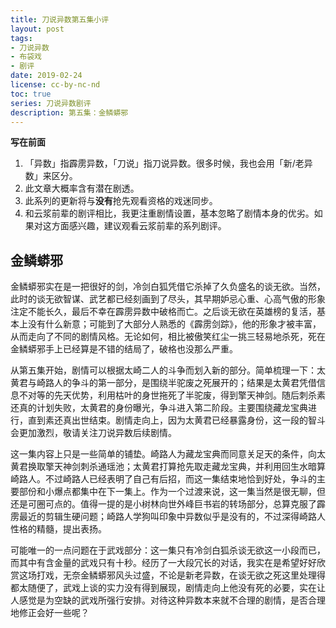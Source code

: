 ```yaml
---
title: 刀说异数第五集小评
layout: post
tags:
- 刀说异数
- 布袋戏
- 剧评
date: 2019-02-24
license: cc-by-nc-nd
toc: true
series: 刀说异数剧评
description: 第五集：金鳞蟒邪
---
```


**写在前面**

1. 「异数」指霹雳异数，「刀说」指刀说异数。很多时候，我也会用「新/老异数」来区分。
2. 此文章大概率含有潜在剧透。
3. 此系列的更新将与**没有**抢先观看资格的戏迷同步。
4. 和云浆前辈的剧评相比，我更注重剧情设置，基本忽略了剧情本身的优劣。如果对这方面感兴趣，建议观看云浆前辈的系列剧评。

## 金鳞蟒邪

金鳞蟒邪实在是一把很好的剑，冷剑白狐凭借它杀掉了久负盛名的谈无欲。当然，此时的谈无欲智谋、武艺都已经刻画到了尽头，其早期妒忌心重、心高气傲的形象注定不能长久，最后不幸在霹雳异数中破格而亡。之后谈无欲在英雄榜的复活，基本上没有什么新意；可能到了大部分人熟悉的《霹雳剑踪》，他的形象才被丰富，从而走向了不同的剧情风格。无论如何，相比被傲笑红尘一挑三轻易地杀死，死在金鳞蟒邪手上已经算是不错的结局了，破格也没那么严重。

从第五集开始，剧情可以根据太崎二人的斗争而划入新的部分。简单梳理一下：太黄君与崎路人的争斗的第一部分，是围绕半驼废之死展开的；结果是太黄君凭借信息不对等的先天优势，利用枯叶的身世拖死了半驼废，得到擎天神剑。随后刺杀素还真的计划失败，太黄君的身份曝光，争斗进入第二阶段。主要围绕藏龙宝典进行，直到素还真出世结束。剧情走向上，因为太黄君已经暴露身份，这一段的智斗会更加激烈，敬请关注刀说异数后续剧情。

这一集内容上只是一些简单的铺垫。崎路人为藏龙宝典而同意关足天的条件，向太黄君换取擎天神剑刺杀通瑶池；太黄君打算抢先取走藏龙宝典，并利用回生水暗算崎路人。不过崎路人已经表明了自己有后招，而这一集结束地恰到好处，争斗的主要部份和小爆点都集中在下一集上。作为一个过渡来说，这一集当然是很无聊，但还是可圈可点的。值得一提的是小树林向世外峰巨书岩的转场部分，总算克服了霹雳最近的剪辑生硬问题；崎路人学狗叫印象中异数似乎是没有的，不过深得崎路人性格的精髓，提出表扬。

可能唯一的一点问题在于武戏部分：这一集只有冷剑白狐杀谈无欲这一小段而已，而其中有含金量的武戏只有十秒。经历了一大段冗长的对话，我实在是希望好好欣赏这场打戏，无奈金鳞蟒邪风头过盛，不论是新老异数，在谈无欲之死这里处理得都太随便了，武戏上谈的实力没有得到展现，剧情走向上他没有死的必要，实在让人感觉是为空缺的武戏所强行安排。对待这种异数本来就不合理的剧情，是否合理地修正会好一些呢？
